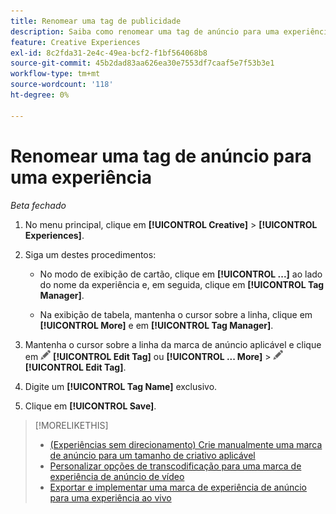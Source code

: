 ```yaml
---
title: Renomear uma tag de publicidade
description: Saiba como renomear uma tag de anúncio para uma experiência.
feature: Creative Experiences
exl-id: 8c2fda31-2e4c-49ea-bcf2-f1bf564068b8
source-git-commit: 45b2dad83aa626ea30e7553df7caaf5e7f53b3e1
workflow-type: tm+mt
source-wordcount: '118'
ht-degree: 0%

---
```


# Renomear uma tag de anúncio para uma experiência

*Beta fechado*

1. No menu principal, clique em **[!UICONTROL Creative]** > **[!UICONTROL Experiences]**.

1. Siga um destes procedimentos:

   * No modo de exibição de cartão, clique em **[!UICONTROL ...]** ao lado do nome da experiência e, em seguida, clique em **[!UICONTROL Tag Manager]**.

   * Na exibição de tabela, mantenha o cursor sobre a linha, clique em **[!UICONTROL More]** e em **[!UICONTROL Tag Manager]**.

1. Mantenha o cursor sobre a linha da marca de anúncio aplicável e clique em ![Editar marca](/help/creative/assets/edit-gray.png "Editar marca") **[!UICONTROL Edit Tag]** ou **[!UICONTROL ... More]** > ![Editar tag](/help/creative/assets/edit-gray.png "Editar tag") **[!UICONTROL Edit Tag]**. <!-- Tag Manager has only a list view, but no card view, as of 2/2. -->

1. Digite um **[!UICONTROL Tag Name]** exclusivo.

1. Clique em **[!UICONTROL Save]**.

>[!MORELIKETHIS]
>
>* [(Experiências sem direcionamento) Crie manualmente uma marca de anúncio para um tamanho de criativo aplicável](experience-tag-create-manually.md)
>* [Personalizar opções de transcodificação para uma marca de experiência de anúncio de vídeo](experience-tag-video-transcoding.md)
>* [Exportar e implementar uma marca de experiência de anúncio para uma experiência ao vivo](experience-tag-export.md)
